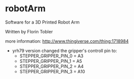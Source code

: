 # robotArm
Software for a 3D Printed Robot Arm

Written by Florin Tobler

more information: http://www.thingiverse.com/thing:1718984

- yrh79 version changed the gripper's controll pin to:
  - STEPPER_GRIPPER_PIN_0 = A3
  - STEPPER_GRIPPER_PIN_1 = A5
  - STEPPER_GRIPPER_PIN_2 = A4
  - STEPPER_GRIPPER_PIN_3 = A10
